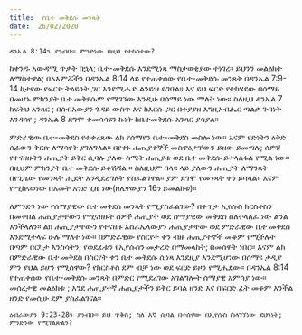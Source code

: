 ```yaml
---
title:  የቤተ መቅደሱ መንጻት
date:  26/02/2020
---
```


`ዳንኤል 8:14ን ያንብቡ። ምንድነው በዚህ የተከሰተው?`

ከቀንዱ አውዳሚ ጥቃት በኋላ; ቤተ-መቅደሱ እንደሚነጻ ማስታወቂያው ተነገረ። ይህንን መልዕክት ለማስተዋል; በአእምሯችን በዳንኤል 8:14 ላይ የተጠቀሰው የቤተ-መቅደሱ መንጻት በዳንኤል 7:9-14 ከታየው የፍርድ ትዕይንት ጋር እንደሚሔድ ልንይዝ ይገባል። እና ይህ ፍርድ የተካሄደው በሰማይ በመሆኑ ምክንያት ቤተ መቅደሱም የሚገኘው እንዲሁ በሰማይ ነው ማለት ነው። ስለዚህ ዳንኤል 7 ከፍትህ አንጻር ; በሰብአውያን ጉዳይ ውስጥ እና ከእርሱ ጋር በተያያዘ እግዚአብሔር ጣልቃ ገብነት እንዳሳየ ; ዳንኤል 8 ደግሞ ተመሳሳዩን ኩነት ከቤተመቅደሱ አንጻር ያሳያል።

ምድራዊው ቤተ-መቅደስ የተቀረጸው ልክ የሰማዩን ቤተ-መቅደስ መስሎ ነው። እናም የድነትን ዕቅድ ሰፊውን ቅርጽ ለማሳየት ያገለግላል። በየቀኑ ሐጢያተኞች መስዋዕታቸውን ይዘው ይመጣሉ; ሰዎቹ የተናዘዙትን ሐጢያት ይቅር ሲባሉ ያለው ስሜት ሐጢያቱ ወደ ቤተ መቅደሱ ይተላለፋል የሚል ነው። በዚህም ምክንያት ቤተ መቅደሱ ይቆሽሻል ። ስለዚህም በላዩ ላይ ያለውን ሐጢያት ለማንጻት በየጊዜው የመንጻት ሒደት እንዲደረግለት ያስፈልገዋል። ያም ደግሞ የመንጻት ቀን ይባላል። እናም የሚከናወነው በአመት አንድ ጊዜ ነው(ዘሌዋውያን 16ን ይመልከቱ)።

ለምንድን ነው የሰማያዊው ቤተ መቅደስ መንጻት የሚያስፈልገው? በቀጥታ ኢየሱስ ክርስቶስን በመቀበል ሐጢያታቸውን የሚናዘዙት ሰዎች ሐጢያት ወደ ሰማያዊው መቅደስ ስለተላለፈ ነው ልንል እንችላለን። ልክ ሐጢያታቸውን የተናዘዙ እስራኤላውያን ሐጢያታቸው ወደ ምድራዊው ቤተ መቅደስ እንደሚተላፍ ሁሉ ማለት ነው። በምድራዊው የስርየት ቀን ብዙ ሐጢያተኞች መቆም የሚችሉት በጣም በርካታ እንስሳትን; የወደፊቱን የኢየሱስን መታረድ በማመላከት; በመሰዋት ነበር። እናም ልክ በምድራዊው ቤተ መቅደስ በስርየት ቀን ቤተ መቅደሱ ሲነጻ እንደዚያ እንደሚሆነው በሰማዩ ታዲያ ምን ያህል ይሆን የሚሰዋው? የክርስቶስ ደም ብቻ ነው ወደ ፍርድ ይዞን የሚሔደው። በዳንኤል 8:14 የተጠቀሰው የቤተ-መቅደሱ መንጻት በምድር የሚደረገው አገልግሎት ሰማያዊ አምሳያ ነው። መሰረታዊ መልዕክቱ ; እንደ ሐጢያተኛ ሐጢያታችን ይቅር ይባል ዘንድ እና በፍርድ ፊት መቆም እንችል ዘንድ የመሲሁ ደም ያስፈልገናል።

`ዕብራውያን 9:23-28ን ያንብቡ። ይህ ጥቅስ; ስለ እኛ ሲባል በተሰዋው በኢየሱስ ስላገኘነው ደህንነት; ምንድንው የሚገልጽልን?`